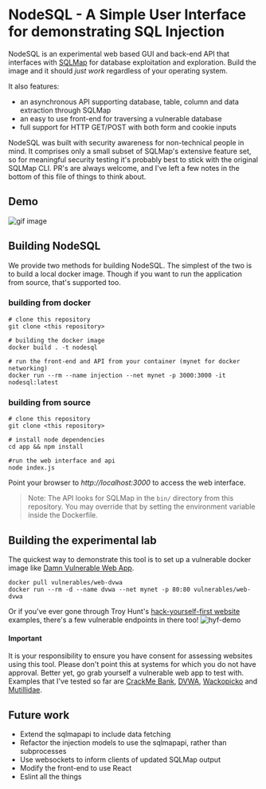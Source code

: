 # NodeSQL - A Simple User Interface for demonstrating SQL Injection
NodeSQL is an experimental web based GUI and back-end API that interfaces with [SQLMap](https://github.com/sqlmapproject/sqlmap) for database exploitation and exploration. Build the image and it should _just work_ regardless of your operating system.

It also features:

- an asynchronous API supporting database, table, column and data extraction through SQLMap
- an easy to use front-end for traversing a vulnerable database
- full support for HTTP GET/POST with both form and cookie inputs

NodeSQL was built with security awareness for non-technical people in mind. It comprises only a small subset of SQLMap's extensive feature set, so for meaningful security testing it's probably best to stick with the original SQLMap CLI. PR's are always welcome, and I've left a few notes in the bottom of this file of things to think about. 

## Demo
![gif image](./images/dvwa_gif.gif)

## Building NodeSQL 
We provide two methods for building NodeSQL. The simplest of the two is to build a local docker image. Though if you want to run the application from source, that's supported too.

### building from docker

```
# clone this repository
git clone <this repository>

# building the docker image
docker build . -t nodesql

# run the front-end and API from your container (mynet for docker networking)
docker run --rm --name injection --net mynet -p 3000:3000 -it nodesql:latest
```

### building from source

```
# clone this repository
git clone <this repository>

# install node dependencies
cd app && npm install

#run the web interface and api
node index.js
```

Point your browser to _http://localhost:3000_ to access the web interface. 

> Note: The API looks for SQLMap in the `bin/` directory from this repository. You may override that by setting the environment variable inside the Dockerfile.

## Building the experimental lab
The quickest way to demonstrate this tool is to set up a vulnerable docker image like [Damn Vulnerable Web App](http://www.dvwa.co.uk).
```
docker pull vulnerables/web-dvwa
docker run --rm -d --name dvwa --net mynet -p 80:80 vulnerables/web-dvwa
```

Or if you've ever gone through Troy Hunt's [hack-yourself-first website](http://hack-yourself-first.com) examples, there's a few vulnerable endpoints in there too! 
![hyf-demo](./images/hyf_gif.gif)

#### Important
It is your responsibility to ensure you have consent for assessing websites using this tool. Please don't point this at systems for which you do not have approval. Better yet, go grab yourself a vulnerable web app to test with. Examples that I've tested so far are [CrackMe Bank](http://crackme.trustwave.com/), [DVWA](http://www.dvwa.co.uk), [Wackopicko](https://github.com/adamdoupe/WackoPicko) and [Mutillidae](https://github.com/adamdoupe/WackoPicko).

## Future work
- Extend the sqlmapapi to include data fetching
- Refactor the injection models to use the sqlmapapi, rather than subprocesses
- Use websockets to inform clients of updated SQLMap output 
- Modify the front-end to use React
- Eslint all the things

